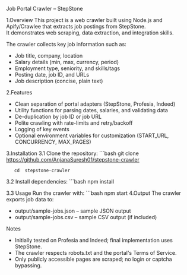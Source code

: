 Job Portal Crawler – StepStone

  1.Overview
This project is a web crawler built using Node.js and Apify/Crawlee that extracts job postings from StepStone.  
It demonstrates web scraping, data extraction, and integration skills.

The crawler collects key job information such as:
- Job title, company, location
- Salary details (min, max, currency, period)
- Employment type, seniority, and skills/tags
- Posting date, job ID, and URLs
- Job description (concise, plain text)

2.Features
- Clean separation of portal adapters (StepStone, Profesia, Indeed)
- Utility functions for parsing dates, salaries, and validating data
- De-duplication by job ID or job URL
- Polite crawling with rate-limits and retry/backoff
- Logging of key events
- Optional environment variables for customization (START_URL, CONCURRENCY, MAX_PAGES)

3.Installation
  3.1 Clone the repository:
       ```bash
       git clone https://github.com/AnjanaSuresh01/stepstone-crawler
       
       cd  stepstone-crawler
       
  3.2 Install dependencies:
       ```bash
       npm install
       
  3.3 Usage
       Run the crawler with:
       ```bash
       npm start
4.Output
  The crawler exports job data to:
 - output/sample-jobs.json – sample JSON output
 - output/sample-jobs.csv – sample CSV output (if included)

Notes
- Initially tested on Profesia and Indeed; final implementation uses StepStone.
- The crawler respects robots.txt and the portal's Terms of Service.
- Only publicly accessible pages are scraped; no login or captcha bypassing.
